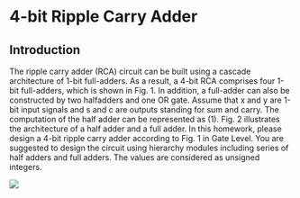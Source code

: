 # 4-bit Ripple Carry Adder 

## Introduction
The ripple carry adder (RCA) circuit can be built using a cascade architecture of
1-bit full-adders. As a result, a 4-bit RCA comprises four 1-bit full-adders, which
is shown in Fig. 1. In addition, a full-adder can also be constructed by two halfadders
and one OR gate. Assume that x and y are 1-bit input signals and s and c
are outputs standing for sum and carry. The computation of the half adder can be
represented as (1). Fig. 2 illustrates the architecture of a half adder and a full adder.
In this homework, please design a 4-bit ripple carry adder according to Fig. 1 in
Gate Level. You are suggested to design the circuit using hierarchy modules
including series of half adders and full adders. The values are considered as
unsigned integers.

![](https://i.imgur.com/R1flntg.png)
